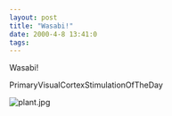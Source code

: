 ```yaml
---
layout: post
title: "Wasabi!"
date: 2000-4-8 13:41:0
tags: 
---
```


Wasabi!




PrimaryVisualCortexStimulationOfTheDay



![plant.jpg][1]








   [1]: http://3.bp.blogspot.com/-s1YjN03oAPY/Tn0P79VX0OI/AAAAAAAAAMA/0naCBBXODHE/s1600/plant.jpg
